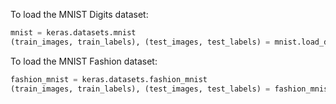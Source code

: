 To load the MNIST Digits dataset:

```python
mnist = keras.datasets.mnist
(train_images, train_labels), (test_images, test_labels) = mnist.load_data()
```

To load the MNIST Fashion dataset:

```python
fashion_mnist = keras.datasets.fashion_mnist
(train_images, train_labels), (test_images, test_labels) = fashion_mnist.load_data()
```